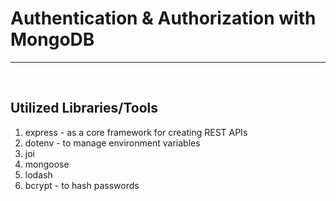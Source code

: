# Authentication & Authorization with MongoDB

---

<br />

## Utilized Libraries/Tools

1. express - as a core framework for creating REST APIs
2. dotenv - to manage environment variables
3. joi
4. mongoose
5. lodash
6. bcrypt - to hash passwords
